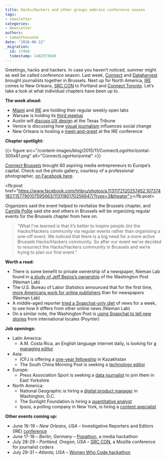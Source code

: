 ```yaml
---
title: Hacks/Hackers and other groups embrace conference season
tags:
- newsletter
categories:
- Newsletter
authors:
- samanthasunne
date: "2016-06-12"
_migration:
  id: 17466
  timestamp: 1482973849
---
```


Greetings, hacks and hackers. In case you haven&#8217;t noticed, summer might as well be called conference season. Last week, [Connect][1] and [Dataharvest][2] brought journalists together in Brussels. Next up for North America, [IRE][3] comes to New Orleans, [SRC CON][4] to Portland and [Connect Toronto][5]. Let&#8217;s take a look at what individual chapters have been up to.

**The week ahead:**

  * [Miami][6] and [IRE][7] are holding their regular weekly open labs
  * Warsaw is holding its [third meetup][8]
  * Austin will [discuss UX design][9] at the Texas Tribune
  * Venice is discussing how [visual journalism][10] influences social change
  * New Orleans is hosting a [meet-and-greet][11] at the IRE conference

**Chapter spotlight:**

{{< figure src="/content-images/blog/2015/11/ConnectLogoHorizontal-300x61.png" alt="ConnectLogoHorizontal" >}}

[Connect Brussels][12] brought 60 aspiring media entrepreneurs to Europe&#8217;s capital. Check out the photo gallery, courtesy of a professional photographer, [on Facebook here][13].

<fb:post href="https://www.facebook.com/hhbru/photos/a.1131172120257452.1073741827.157790107595663/1131180170256647/?type=3&theater"></fb:post>

Organizers said the event helped to revitalize the Brussels chapter, and [Camille Pollie][14] said she and others in Brussels will be organizing regular events for the Brussels chapter from here on.

> &#8220;What I’ve learned is that it’s better to inspire people (in) the Hacks/Hackers community via regular events rather than organising a one-off event. We noticed that there is a big need for a more active Brussels Hacks/Hackers community. So after our event we’ve decided to resurrect the Hacks/Hackers community in Brussels and we’re trying to plan our first event.&#8221;

**Worth a read:**

  * There is some benefit to private ownership of a newspaper, Nieman Lab found in [a study of Jeff Bezos&#8217;s ownership][15] of the Washington Post (Nieman Lab)
  * The U.S. Bureau of Labor Statistics announced that for the first time, [more Americans work for online publishers][16] than for newspapers (Nieman Lab)
  * A middle-aged reporter [tried a Snapchat-only diet][17] of news for a week, to see how it differs from other online news (Nieman Lab)
  * On a similar note, the Washington Post is [using Snapchat to tell new stories][18] from international locales (Poynter)

**Job openings:**

  * Latin America: 
      * A.M. Costa Rica, an English language internet daily, is looking for [a managing editor][19]
  * Asia: 
      * ICFJ is offering a [one-year fellowship][20] in Kazakhstan
      * The South China Morning Post is seeking a [technology editor][21]
  * Europe: 
      * Press Association Sport is seeking a [data journalist][22] to join them in East Yorkshire
  * North America: 
      * National Geographic is hiring a [digital product manager][23] in Washington, D.C.
      * The Sunlight Foundation is hiring a [quantitative analyst][24]
      * Ipsos, a polling company in New York, is hiring a [content specialist][25]

**Other events coming up:**

  * June 16-19 &#8211; _New Orleans, USA_ &#8211; Investigative Reporters and Editors (IRE) [conference][3]
  * June 17-18 &#8211; _Berlin, Germany_ &#8211; [Popathon][26], a media hackathon
  * July 28-29 &#8211; _Portland, Oregon, USA_ &#8211; [SRC CON][27], a Mozilla conference for journalist coders
  * July 29-31 &#8211; _Atlanta, USA_ &#8211; [Women Who Code hackathon][28]

 [1]: http://connect.hackshackers.com
 [2]: http://www.journalismfund.eu/dataharvest-conferences
 [3]: http://ire.org/conferences/ire-2016
 [4]: http://srccon.org
 [5]: http://connect.hackshackers.com/event/toronto
 [6]: http://www.meetup.com/Hacks-Hackers-Miami/
 [7]: http://www.meetup.com/hackshackersIRE/
 [8]: http://www.meetup.com/Hacks-Hackers-Warsaw/events/231386393/
 [9]: http://www.meetup.com/Hacks-Hackers-Austin/events/231570311/
 [10]: http://www.meetup.com/Hacks-Hackers-Venezia/events/231696321/
 [11]: https://www.facebook.com/events/1780632245502517/?ti=icl
 [12]: http://connect.hackshackers.com/event/brussels
 [13]: https://www.facebook.com/hhbru/photos/?tab=album&album_id=1131172120257452
 [14]: https://twitter.com/camillepollie
 [15]: http://www.niemanlab.org/2016/06/5-things-publishers-can-learn-from-how-jeff-bezos-is-running-the-washington-post/
 [16]: http://www.niemanlab.org/2016/06/there-are-now-more-americans-working-for-online-only-outlets-than-newspapers/
 [17]: http://www.niemanlab.org/2016/06/what-happens-when-a-50-something-journalist-gets-a-weeks-worth-of-news-from-snapchat-discover/
 [18]: http://www.poynter.org/2016/how-washington-post-foreign-correspondents-are-using-snapchat-to-tell-a-global-story/414499/
 [19]: https://www.journalismjobs.com/job-listings/1630519
 [20]: https://www.journalismjobs.com/job-listings/1628245
 [21]: http://www.gorkanajobs.co.uk/job/62671/south-china-morning-post-technology-editor/
 [22]: http://www.mediargh.com/data-journalist-vacancy-sport-press-association-howden
 [23]: https://foxcareers.com/Search/JobDetail/FNG0004919?organization=National+Geographic+Partners
 [24]: http://sunlightfoundation.com/jobs/216-quantitative-analyst/
 [25]: https://ipsos-na-openhire.silkroad.com/epostings/index.cfm?fuseaction=app.jobinfo&jobid=1524&source=ONLINE&JobOwner=992274&company_id=16736&version=1&byBusinessUnit=NULL&bycountry=0&bystate=0&byRegion=&bylocation=&keywords=9689&byCat=&proximityCountry=&postalCode=&radiusDistance=&isKilometers=&tosearch=yes&city=
 [26]: http://popathon.org/berlin/
 [27]: http://srccon.org/
 [28]: http://www.wwcodehackathon.com/